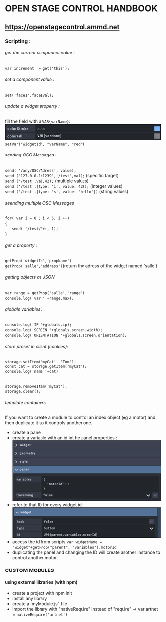 # OPEN STAGE CONTROL HANDBOOK
## https://openstagecontrol.ammd.net



### Scripting :


###### get the current component value : 
`var increment  = get('this');`

###### set a component value : 
`set('face1',face1Val);`


###### update a widget property : 
fill the field with a `VAR{varName}`: 
![dynamic var](img/dynamicProperties.png)
`setVar("widgetId", "varName", "red")`

###### sending OSC Messages : 
`send( '/any/OSC/Adress', value);`  
`send ('127.0.0.1:1239','/test',val);` (specific target)  
`send ('/test',val,42);` (multiple values)  
`send ('/test',{type: 'i', value: 42});` (integer values)  
`send ('/test',{type: 's', value: 'hello'})` (string values)  



###### seending multiple OSC Messages 
`for( var i = 0 ; i < 5; i ++)`  
`{`  
`   send( '/test/'+i, 1);`  
`}`  

###### get a property : 
`getProp('widgetId','propName')`  
`getProp('salle','address')`(return the adress of the widget named 'salle')  

###### getting objects as JSON
`var range = getProp('salle','range')`  
`console.log('var ' +range.max);`  

###### globals variables : 
`console.log('IP '+globals.ip);`  
`console.log('SCREEN '+globals.screen.width);`  
`console.log('ORIENTATION '+globals.screen.orientation);` 

###### store preset in client (cookies): 
```
storage.setItem('myCat', 'Tom');
const cat = storage.getItem('myCat'); 
console.log('name '+cat)

  
storage.removeItem('myCat'); 
storage.clear();  
``` 

###### template containers 
If you want to create a module to control an index object (eg a motor) and then duplicate it so it controls another one. 

- create a panel  
- create a variable with an id int he panel properties : 
![panelId](img/panelId.png)
- refer to that ID for every widget id : 
![widgetId](img/widgetId.png)
- access the id from scripts `var widgetName = "widget"+getProp("parent", "variables").motorId`
- duplicating the panel and changing the ID will create another instance to control another motor. 



### CUSTOM  MODULES 
#### using external libraries (with npm)
- create a project with npm init 
- install any library 
- create a 'myModule.js" file 
- import the library with "nativeRequire" instead of "require" -> var artnet = `nativeRequire('artnet')`

